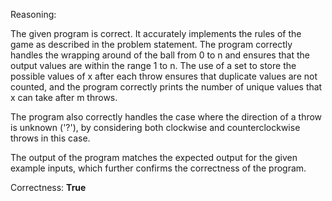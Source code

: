 Reasoning: 

The given program is correct. It accurately implements the rules of the game as described in the problem statement. The program correctly handles the wrapping around of the ball from 0 to n and ensures that the output values are within the range 1 to n. The use of a set to store the possible values of x after each throw ensures that duplicate values are not counted, and the program correctly prints the number of unique values that x can take after m throws.

The program also correctly handles the case where the direction of a throw is unknown ('?'), by considering both clockwise and counterclockwise throws in this case.

The output of the program matches the expected output for the given example inputs, which further confirms the correctness of the program.

Correctness: **True**
